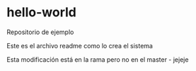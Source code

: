 # hello-world
Repositorio de ejemplo

Este es el archivo readme como lo crea el sistema

Esta modificación está en la rama pero no en el master - jejeje

